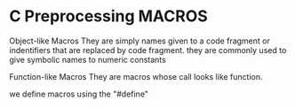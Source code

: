 # C Preprocessing MACROS
Object-like Macros
They are simply names given to a code fragment or indentifiers that are replaced by code fragment. they are commonly used to give symbolic names to numeric constants

Function-like Macros
They are macros whose call looks like function. 

we define macros using the "#define"
